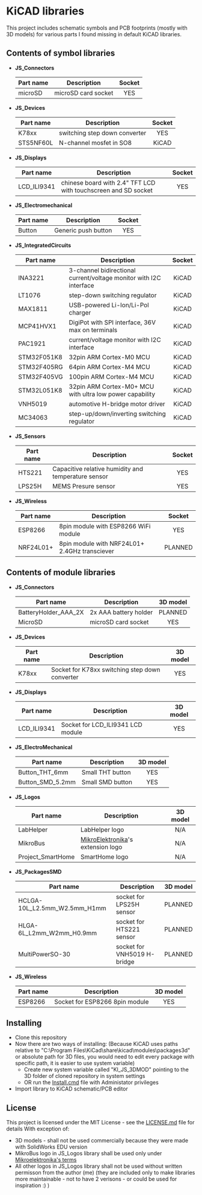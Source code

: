 # KiCAD libraries
This project includes schematic symbols and PCB footprints (mostly with 3D models) for various parts I found missing
in default KiCAD libraries.

## Contents of symbol libraries
* **JS_Connectors**

    | **Part name** | **Description** | **Socket** | 
    | --- | --- | :---: | 
    | microSD | microSD card socket | YES | 


* **JS_Devices**

    | **Part name** | **Description** | **Socket** | 
    | --- | --- | :---: | 
    | K78xx | switching step down converter | YES | 
    | STS5NF60L | N-channel mosfet in SO8 | KiCAD | 


* **JS_Displays**

    | **Part name** | **Description** | **Socket** | 
    | --- | --- | :---: | 
    | LCD_ILI9341 | chinese board with 2.4" TFT LCD with touchscreen and SD socket | YES | 


* **JS_Electromechanical**

    | **Part name** | **Description** | **Socket** | 
    | --- | --- | :---: | 
    | Button | Generic push button | YES | 


* **JS_IntegratedCircuits**

    | **Part name** | **Description** | **Socket** | 
    | --- | --- | :---: | 
    | INA3221 | 3-channel bidirectional current/voltage monitor with I2C interface | KiCAD | 
    | LT1076 | step-down switching regulator | KiCAD | 
    | MAX1811 | USB-powered Li-Ion/Li-Pol charger | KiCAD | 
    | MCP41HVX1 | DigiPot with SPI interface, 36V max on terminals | KiCAD | 
    | PAC1921 | current/voltage monitor with I2C interface | KiCAD | 
    | STM32F051K8 | 32pin ARM Cortex-M0 MCU | KiCAD | 
    | STM32F405RG | 64pin ARM Cortex-M4 MCU | KiCAD | 
    | STM32F405VG | 100pin ARM Cortex-M4 MCU | KiCAD | 
    | STM32L051K8 | 32pin ARM Cortex-M0+ MCU with ultra low power capability | KiCAD | 
    | VNH5019 | automotive H-bridge motor driver | KiCAD | 
    | MC34063 | step-up/down/inverting switching regulator | KiCAD |


* **JS_Sensors**

    | **Part name** | **Description** | **Socket** | 
    | --- | --- | :---: | 
    | HTS221 | Capacitive relative humidity and temperature sensor | YES | 
    | LPS25H | MEMS Presure sensor | YES | 

* **JS_Wireless**

    | **Part name** | **Description** | **Socket** | 
    | --- | --- | :---: | 
    | ESP8266 | 8pin module with ESP8266 WiFi module | YES | 
    | NRF24L01+ | 8pin module with NRF24L01+ 2.4GHz transciever | PLANNED | 


## Contents of module libraries
* **JS_Connectors**

    | **Part name** | **Description** | **3D model** | 
    | --- | --- | :---: | 
    | BatteryHolder_AAA_2X | 2x AAA battery holder | PLANNED | 
    | MicroSD | microSD card socket | YES | 


* **JS_Devices**

    | **Part name** | **Description** | **3D model** | 
    | --- | --- | :---: | 
    | K78xx | Socket for K78xx switching step down converter | YES | 


* **JS_Displays**

    | **Part name** | **Description** | **3D model** | 
    | --- | --- | :---: | 
    | LCD_ILI9341 | Socket for LCD_ILI9341 LCD module | YES | 


* **JS_ElectroMechanical**

    | **Part name** | **Description** | **3D model** | 
    | --- | --- | :---: | 
    | Button_THT_6mm | Small THT button | YES | 
    | Button_SMD_5.2mm | Small SMD button | YES | 


* **JS_Logos**

    | **Part name** | **Description** | **3D model** | 
    | --- | --- | :---: | 
    | LabHelper | LabHelper logo | N/A | 
    | MikroBus | [MikroElektronika](https://www.mikroe.com/)'s extension logo | N/A | 
    | Project_SmartHome | SmartHome logo | N/A | 


* **JS_PackagesSMD**

    | **Part name** | **Description** | **3D model** | 
    | --- | --- | :---: | 
    | HCLGA-10L_L2.5mm_W2.5mm_H1mm | socket for LPS25H sensor | PLANNED | 
    | HLGA-6L_L2mm_W2mm_H0.9mm | socket for HTS221 sensor | PLANNED | 
    | MultiPowerSO-30 | socket for VNH5019 H-bridge | PLANNED | 


* **JS_Wireless**

    | **Part name** | **Description** | **3D model** | 
    | --- | --- | :---: | 
    | ESP8266 | Socket for ESP8266 8pin module | YES | 
    

## Installing
* Clone this repository
* Now there are two ways of installing:
(Because KiCAD uses paths relative to "C:\Program Files\KiCad\share\kicad\modules\packages3d" or absolute path for 3D files,
you would need to edit every package with specific path, it is easier to use system variable) 
    * Create new system variable called "KI_JS_3DMOD" pointing to the 3D folder of cloned repository in system settings
    * OR run the [Install.cmd](Install.cmd) file with Administator privileges
* Import library to KiCAD schematic/PCB editor

## License
This project is licensed under the MIT License - see the [LICENSE.md](LICENSE.md) file for details
With exception of:
* 3D models - shall not be used commercially because they were made with SolidWorks EDU version
* MikroBus logo in JS_Logos library shall be used only under [Mikroelektronika's terms](https://www.mikroe.com/mikrobus/)
* All other logos in JS_Logos library shall not be used without written permisson from the author (me)
(they are included only to make libraries more maintainable - not to have 2 verisons -  or could be used for inspiration :) )